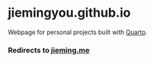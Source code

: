# jiemingyou.github.io

Webpage for personal projects built with [Quarto](https://quarto.org).

### Redirects to [jieming.me](https://jieming.me)
